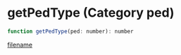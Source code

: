 # getPedType (Category ped)

```js
function getPedType(ped: number): number
```

[filename](getPedType_m.md ':include')